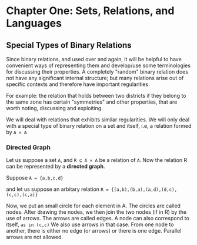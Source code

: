 Chapter One: Sets, Relations, and Languages
===========

## Special Types of Binary Relations

Since binary relations, and used over and again, it will be helpful to have convenient ways of representing them and develop/use some terminologies for discussing their properties. A completely "random" binary relation does not have any significant internal structure; but many relations arise out of specific contexts and therefore have important regularities. 

For example: the relation that holds between two districts if they belong to the same zone has certain "symmetries" and other properties, that are worth noting, discussing and exploiting. 

We will deal with relations that exhibits similar regularities. We will only deal with a special type of binary relation on a set and itself, i.e, a relation formed by `A × A` 


### Directed Graph

Let us suppose a set `A`, and `R ⊆ A × A` be a relation of `A`. Now the relation R can be represented by a **directed graph**. 

Suppose `A = {a,b,c,d}`

and let us suppose an arbitary relation `R = {(a,b),(b,a),(a,d),(d,c),(c,c),(c,a)}`

Now, we put an small circle for each element in A. The circles are called nodes.  After drawing the nodes, we then join the two nodes (if in R) by the use of arrows. The arrows are called edges. A node can also correspond to itself, `as in (c,c)` We also use arrows in that case. From one node to another,  there is either no edge (or arrows) or there is one edge. Parallel arrows are not allowed.
